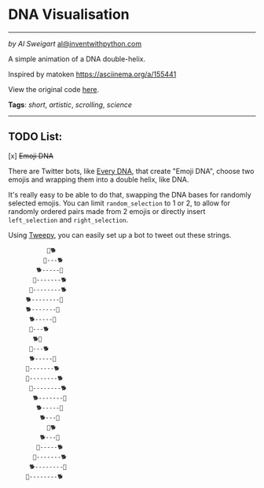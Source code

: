 # DNA Visualisation
___
_by Al Sweigart_ [al@inventwithpython.com](mailto:al@inventwithpython.com)

A simple animation of a DNA double-helix.

Inspired by matoken https://asciinema.org/a/155441

View the original code [here](https://nostarch.com/big-book-small-python-projects).

**Tags**: _short_, _artistic_, _scrolling_, _science_

___

## TODO List:

[x] ~~Emoji DNA~~

There are Twitter bots, like [Every DNA](https://twitter.com/everydna), that create "Emoji DNA", choose two emojis and wrapping them into a double helix, like DNA.

It's really easy to be able to do that, swapping the DNA bases for randomly selected emojis. You can limit `random_selection` to 1 or 2, to allow for randomly ordered pairs made from 2 emojis or directly insert `left_selection` and `right_selection`.

Using [Tweepy](https://docs.tweepy.org/en/stable/), you can easily set up a bot to tweet out these strings.

```
           🦴🐕
          🦴---🐕
        🐕-----🦴
       🦴-------🐕
      🦴--------🐕
     🐕--------🦴
     🐕-------🦴
      🐕-----🦴
      🦴---🐕
       🐕🦴
      🦴---🐕
      🐕-----🦴
     🦴-------🐕
     🦴--------🐕
      🦴--------🐕
       🐕-------🦴
        🐕-----🦴
         🐕---🦴
           🦴🐕
         🐕---🦴
        🦴-----🐕
       🦴-------🐕
      🐕--------🦴
     🦴--------🐕
```